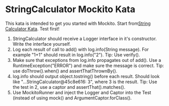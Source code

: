 # StringCalculator Mockito Kata
This kata is intended to get you started with Mockito. Start from[String Calculator Kata](http://osherove.com/tdd-kata-1). Test first!

1. StringCalculator should receive a Logger interface in it's constructor. Write the interface yourself.
2. Log each result of call to add() with log.info(String message). For example "1+1" should result in log.info("2"). Tip: Use verify().
3. Make sure that exceptions from log.info propagates out of add(). Use a RuntimeException("ERROR") and make sure the message is correct. Tip: use doThrow().when() and assertThatThrownBy().
4. log.info should output object.tostring() before each result. Should look like "…StringCalculator@45c8e616: 3", where 3 is the result. Tip: Use the test in 2, use a captor and assertThat().matches().
5. Use MockitoRunner and inject the Logger and Captor into the Test (instead of using mock() and ArgumentCaptor.forClass().
